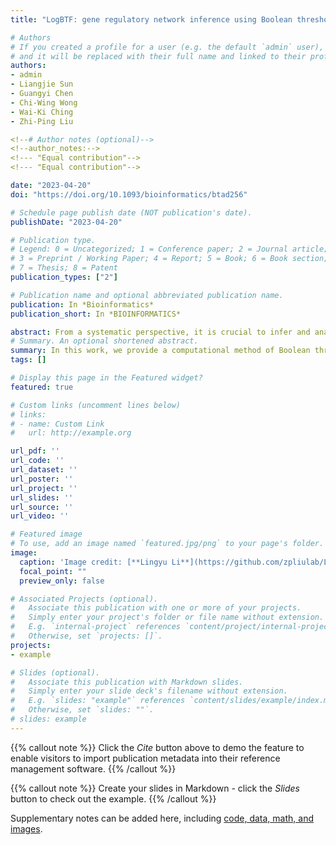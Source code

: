 ```yaml
---
title: "LogBTF: gene regulatory network inference using Boolean threshold network model from single-cell gene expression data "

# Authors
# If you created a profile for a user (e.g. the default `admin` user), write the username (folder name) here 
# and it will be replaced with their full name and linked to their profile.
authors:
- admin
- Liangjie Sun
- Guangyi Chen
- Chi-Wing Wong
- Wai-Ki Ching
- Zhi-Ping Liu

<!--# Author notes (optional)-->
<!--author_notes:-->
<!--- "Equal contribution"-->
<!--- "Equal contribution"-->

date: "2023-04-20"
doi: "https://doi.org/10.1093/bioinformatics/btad256"

# Schedule page publish date (NOT publication's date).
publishDate: "2023-04-20"

# Publication type.
# Legend: 0 = Uncategorized; 1 = Conference paper; 2 = Journal article;
# 3 = Preprint / Working Paper; 4 = Report; 5 = Book; 6 = Book section;
# 7 = Thesis; 8 = Patent
publication_types: ["2"]

# Publication name and optional abbreviated publication name.
publication: In *Bioinformatics*
publication_short: In *BIOINFORMATICS*

abstract: From a systematic perspective, it is crucial to infer and analyze gene regulatory network (GRN) from high-throughput single-cell RNA sequencing data. However, most existing GRN inference methods mainly focus on the network topology, only few of them consider how to explicitly describe the updated logic rules of regulation in GRNs to obtain their dynamics. Moreover, some inference methods also fail to deal with the over-fitting problem caused by the noise in time series data. In this article, we propose a novel embedded Boolean threshold network method called LogBTF, which effectively infers GRN by integrating regularized logistic regression and Boolean threshold function. First, the continuous gene expression values are converted into Boolean values and the elastic net regression model is adopted to fit the binarized time series data. Then, the estimated regression coefficients are applied to represent the unknown Boolean threshold function of the candidate Boolean threshold network as the dynamical equations. To overcome the multi-collinearity and over-fitting problems, a new and effective approach is designed to optimize the network topology by adding a perturbation design matrix to the input data and thereafter setting sufficiently small elements of the output coefficient vector to zeros. In addition, the cross-validation procedure is implemented into the Boolean threshold network model framework to strengthen the inference capability. Finally, extensive experiments on one simulated Boolean value dataset, dozens of simulation datasets, and three real single-cell RNA sequencing datasets demonstrate that the LogBTF method can infer GRNs from time series data more accurately than some other alternative methods for GRN inference. The source data and code are available at https://github.com/zpliulab/LogBTF.
# Summary. An optional shortened abstract.
summary: In this work, we provide a computational method of Boolean threshold network (LogBTF) method for gene regulatory network inference from single-cell expression data. 
tags: []

# Display this page in the Featured widget?
featured: true

# Custom links (uncomment lines below)
# links:
# - name: Custom Link
#   url: http://example.org

url_pdf: ''
url_code: ''
url_dataset: ''
url_poster: ''
url_project: ''
url_slides: ''
url_source: ''
url_video: ''

# Featured image
# To use, add an image named `featured.jpg/png` to your page's folder. 
image:
  caption: 'Image credit: [**Lingyu Li**](https://github.com/zpliulab/LogBTF/blob/main/Data/framework.png)'
  focal_point: ""
  preview_only: false

# Associated Projects (optional).
#   Associate this publication with one or more of your projects.
#   Simply enter your project's folder or file name without extension.
#   E.g. `internal-project` references `content/project/internal-project/index.md`.
#   Otherwise, set `projects: []`.
projects:
- example

# Slides (optional).
#   Associate this publication with Markdown slides.
#   Simply enter your slide deck's filename without extension.
#   E.g. `slides: "example"` references `content/slides/example/index.md`.
#   Otherwise, set `slides: ""`.
# slides: example
---
```


{{% callout note %}}
Click the *Cite* button above to demo the feature to enable visitors to import publication metadata into their reference management software.
{{% /callout %}}

{{% callout note %}}
Create your slides in Markdown - click the *Slides* button to check out the example.
{{% /callout %}}

Supplementary notes can be added here, including [code, data, math, and images](https://github.com/zpliulab/LogBTF).
